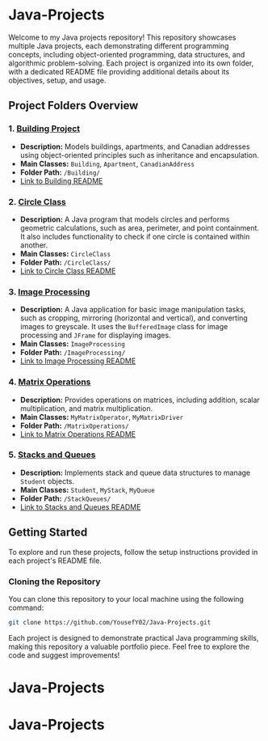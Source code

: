 # Java-Projects

Welcome to my Java projects repository! This repository showcases multiple Java projects, each demonstrating different programming concepts, including object-oriented programming, data structures, and algorithmic problem-solving. Each project is organized into its own folder, with a dedicated README file providing additional details about its objectives, setup, and usage.

## Project Folders Overview

### 1. [Building Project](./Building)

- **Description:** Models buildings, apartments, and Canadian addresses using object-oriented principles such as inheritance and encapsulation.
- **Main Classes:** `Building`, `Apartment`, `CanadianAddress`
- **Folder Path:** `/Building/`
- [Link to Building README](./Building/README.md)

### 2. [Circle Class](./Circle%20Class//)

- **Description:** A Java program that models circles and performs geometric calculations, such as area, perimeter, and point containment. It also includes functionality to check if one circle is contained within another.
- **Main Classes:** `CircleClass`
- **Folder Path:** `/CircleClass/`
- [Link to Circle Class README](./Circle%20Class//README.md)

### 3. [Image Processing](./ImageProcessing/)

- **Description:** A Java application for basic image manipulation tasks, such as cropping, mirroring (horizontal and vertical), and converting images to greyscale. It uses the `BufferedImage` class for image processing and `JFrame` for displaying images.
- **Main Classes:** `ImageProcessing`
- **Folder Path:** `/ImageProcessing/`
- [Link to Image Processing README](./ImageProcessing//README.md)

### 4. [Matrix Operations](./MatrixOperations)

- **Description:** Provides operations on matrices, including addition, scalar multiplication, and matrix multiplication.
- **Main Classes:** `MyMatrixOperator`, `MyMatrixDriver`
- **Folder Path:** `/MatrixOperations/`
- [Link to Matrix Operations README](./MatrixOperations/README.md)

### 5. [Stacks and Queues](./StackQueues)

- **Description:** Implements stack and queue data structures to manage `Student` objects.
- **Main Classes:** `Student`, `MyStack`, `MyQueue`
- **Folder Path:** `/StackQueues/`
- [Link to Stacks and Queues README](./StackQueues/README.md)

## Getting Started

To explore and run these projects, follow the setup instructions provided in each project's README file.

### Cloning the Repository

You can clone this repository to your local machine using the following command:

```bash
git clone https://github.com/YousefY02/Java-Projects.git
```

Each project is designed to demonstrate practical Java programming skills, making this repository a valuable portfolio piece. Feel free to explore the code and suggest improvements!

# Java-Projects
# Java-Projects
